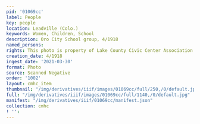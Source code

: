 ```yaml
---
pid: '01069cc'
label: People
key: people
location: Leadville (Colo.)
keywords: Women, Children, School
description: Oro City School group, 4/1918
named_persons: 
rights: This photo is property of Lake County Civic Center Association.
creation_date: 4/1918
ingest_date: '2021-03-30'
format: Photo
source: Scanned Negative
order: '1002'
layout: cmhc_item
thumbnail: "/img/derivatives/iiif/images/01069cc/full/250,/0/default.jpg"
full: "/img/derivatives/iiif/images/01069cc/full/1140,/0/default.jpg"
manifest: "/img/derivatives/iiif/01069cc/manifest.json"
collection: cmhc
! '': 
---
```

